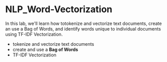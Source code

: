 # NLP_Word-Vectorization

In this lab, we'll learn how totokenize and vectorize text documents, create an use a Bag of Words, and identify words unique to individual documents using TF-IDF Vectorization.

* tokenize and vectorize text documents
* create and use a **Bag of Words**
* TF-IDF Vectorization
